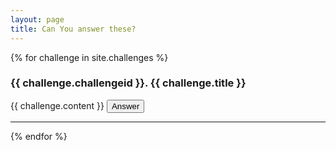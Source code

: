 ```yaml
---
layout: page
title: Can You answer these?
---
```

{% for challenge in site.challenges %}
<h3>{{ challenge.challengeid }}. {{ challenge.title }}</h3>
{{ challenge.content }}
<a href="{{ site.url }}/challenges/{{ challenge.challengeid }}"><button class="btn btn-primary">Answer</button></a>
<hr>
{% endfor %}